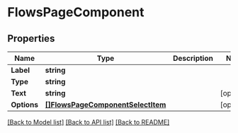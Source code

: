 # FlowsPageComponent

## Properties

Name | Type | Description | Notes
------------ | ------------- | ------------- | -------------
**Label** | **string** |  |
**Type** | **string** |  |
**Text** | **string** |  |[optional] 
**Options** | [**[]FlowsPageComponentSelectItem**](FlowsPageComponentSelectItem.md) |  |[optional] 

[[Back to Model list]](../README.md#documentation-for-models) [[Back to API list]](../README.md#documentation-for-api-endpoints) [[Back to README]](../README.md)


